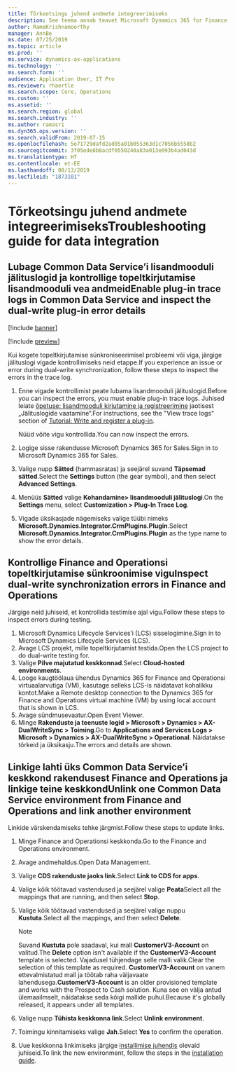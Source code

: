 ```yaml
---
title: Tõrkeotsingu juhend andmete integreerimiseks
description: See teema annab teavet Microsoft Dynamics 365 for Finance and Operations ja Common Data Service’i vahelise andmete integratsiooni tõrkeotsingu kohta.
author: RamaKrishnamoorthy
manager: AnnBe
ms.date: 07/25/2019
ms.topic: article
ms.prod: ''
ms.service: dynamics-ax-applications
ms.technology: ''
ms.search.form: ''
audience: Application User, IT Pro
ms.reviewer: rhaertle
ms.search.scope: Core, Operations
ms.custom: ''
ms.assetid: ''
ms.search.region: global
ms.search.industry: ''
ms.author: ramasri
ms.dyn365.ops.version: ''
ms.search.validFrom: 2019-07-15
ms.openlocfilehash: 5e71729dafd2ad85a01b055363d1c7056b5558b2
ms.sourcegitcommit: 3f05ede8b8acdf0550240a83a013e093b4ad043d
ms.translationtype: HT
ms.contentlocale: et-EE
ms.lasthandoff: 08/13/2019
ms.locfileid: "1873101"
---
```

# <a name="troubleshooting-guide-for-data-integration"></a><span data-ttu-id="aa57a-103">Tõrkeotsingu juhend andmete integreerimiseks</span><span class="sxs-lookup"><span data-stu-id="aa57a-103">Troubleshooting guide for data integration</span></span>

## <a name="enable-plug-in-trace-logs-in-common-data-service-and-inspect-the-dual-write-plug-in-error-details"></a><span data-ttu-id="aa57a-104">Lubage Common Data Service’i lisandmooduli jälituslogid ja kontrollige topeltkirjutamise lisandmooduli vea andmeid</span><span class="sxs-lookup"><span data-stu-id="aa57a-104">Enable plug-in trace logs in Common Data Service and inspect the dual-write plug-in error details</span></span>

[!include [banner](../includes/banner.md)]

[!include [preview](../includes/preview-banner.md)]

<span data-ttu-id="aa57a-105">Kui kogete topeltkirjutamise sünkroniseerimisel probleemi või viga, järgige jälituslogi vigade kontrollimiseks neid etappe.</span><span class="sxs-lookup"><span data-stu-id="aa57a-105">If you experience an issue or error during dual-write synchronization, follow these steps to inspect the errors in the trace log.</span></span>

1. <span data-ttu-id="aa57a-106">Enne vigade kontrollimist peate lubama lisandmooduli jälituslogid.</span><span class="sxs-lookup"><span data-stu-id="aa57a-106">Before you can inspect the errors, you must enable plug-in trace logs.</span></span> <span data-ttu-id="aa57a-107">Juhised leiate [õpetuse: lisandmooduli kirjutamine ja registreerimine](https://docs.microsoft.com/powerapps/developer/common-data-service/tutorial-write-plug-in#view-trace-logs) jaotisest „Jälituslogide vaatamine“.</span><span class="sxs-lookup"><span data-stu-id="aa57a-107">For instructions, see the "View trace logs" section of [Tutorial: Write and register a plug-in](https://docs.microsoft.com/powerapps/developer/common-data-service/tutorial-write-plug-in#view-trace-logs).</span></span>

    <span data-ttu-id="aa57a-108">Nüüd võite vigu kontrollida.</span><span class="sxs-lookup"><span data-stu-id="aa57a-108">You can now inspect the errors.</span></span>

2. <span data-ttu-id="aa57a-109">Logige sisse rakendusse Microsoft Dynamics 365 for Sales.</span><span class="sxs-lookup"><span data-stu-id="aa57a-109">Sign in to Microsoft Dynamics 365 for Sales.</span></span>
3. <span data-ttu-id="aa57a-110">Valige nupp **Sätted** (hammasratas) ja seejärel suvand **Täpsemad sätted**.</span><span class="sxs-lookup"><span data-stu-id="aa57a-110">Select the **Settings** button (the gear symbol), and then select **Advanced Settings**.</span></span>
4. <span data-ttu-id="aa57a-111">Menüüs **Sätted** valige **Kohandamine\> lisandmooduli jälituslogi**.</span><span class="sxs-lookup"><span data-stu-id="aa57a-111">On the **Settings** menu, select **Customization \> Plug-In Trace Log**.</span></span>
5. <span data-ttu-id="aa57a-112">Vigade üksikasjade nägemiseks valige tüübi nimeks **Microsoft.Dynamics.Integrator.CrmPlugins.Plugin**.</span><span class="sxs-lookup"><span data-stu-id="aa57a-112">Select **Microsoft.Dynamics.Integrator.CrmPlugins.Plugin** as the type name to show the error details.</span></span>

## <a name="inspect-dual-write-synchronization-errors-in-finance-and-operations"></a><span data-ttu-id="aa57a-113">Kontrollige Finance and Operationsi topeltkirjutamise sünkroonimise vigu</span><span class="sxs-lookup"><span data-stu-id="aa57a-113">Inspect dual-write synchronization errors in Finance and Operations</span></span>

<span data-ttu-id="aa57a-114">Järgige neid juhiseid, et kontrollida testimise ajal vigu.</span><span class="sxs-lookup"><span data-stu-id="aa57a-114">Follow these steps to inspect errors during testing.</span></span>

1. <span data-ttu-id="aa57a-115">Microsoft Dynamics Lifecycle Services’i (LCS) sisselogimine.</span><span class="sxs-lookup"><span data-stu-id="aa57a-115">Sign in to Microsoft Dynamics Lifecycle Services (LCS).</span></span>
2. <span data-ttu-id="aa57a-116">Avage LCS projekt, mille topeltkirjutamist testida.</span><span class="sxs-lookup"><span data-stu-id="aa57a-116">Open the LCS project to do dual-write testing for.</span></span>
3. <span data-ttu-id="aa57a-117">Valige **Pilve majutatud keskkonnad**.</span><span class="sxs-lookup"><span data-stu-id="aa57a-117">Select **Cloud-hosted environments**.</span></span>
4. <span data-ttu-id="aa57a-118">Looge kaugtöölaua ühendus Dynamics 365 for Finance and Operationsi virtuaalarvutiga (VM), kasutage selleks LCS-is näidatavat kohalikku kontot.</span><span class="sxs-lookup"><span data-stu-id="aa57a-118">Make a Remote desktop connection to the Dynamics 365 for Finance and Operations virtual machine (VM) by using local account that is shown in LCS.</span></span>
5. <span data-ttu-id="aa57a-119">Avage sündmusevaatur.</span><span class="sxs-lookup"><span data-stu-id="aa57a-119">Open Event Viewer.</span></span> 
6. <span data-ttu-id="aa57a-120">Minge **Rakenduste ja teenuste logid \> Microsoft \> Dynamics \> AX-DualWriteSync \> Toiming**.</span><span class="sxs-lookup"><span data-stu-id="aa57a-120">Go to **Applications and Services Logs \> Microsoft \> Dynamics \> AX-DualWriteSync \> Operational**.</span></span> <span data-ttu-id="aa57a-121">Näidatakse tõrkeid ja üksikasju.</span><span class="sxs-lookup"><span data-stu-id="aa57a-121">The errors and details are shown.</span></span>

## <a name="unlink-one-common-data-service-environment-from-finance-and-operations-and-link-another-environment"></a><span data-ttu-id="aa57a-122">Linkige lahti üks Common Data Service’i keskkond rakendusest Finance and Operations ja linkige teine keskkond</span><span class="sxs-lookup"><span data-stu-id="aa57a-122">Unlink one Common Data Service environment from Finance and Operations and link another environment</span></span>

<span data-ttu-id="aa57a-123">Linkide värskendamiseks tehke järgmist.</span><span class="sxs-lookup"><span data-stu-id="aa57a-123">Follow these steps to update links.</span></span>

1. <span data-ttu-id="aa57a-124">Minge Finance and Operationsi keskkonda.</span><span class="sxs-lookup"><span data-stu-id="aa57a-124">Go to the Finance and Operations environment.</span></span>
2. <span data-ttu-id="aa57a-125">Avage andmehaldus.</span><span class="sxs-lookup"><span data-stu-id="aa57a-125">Open Data Management.</span></span>
3. <span data-ttu-id="aa57a-126">Valige **CDS rakenduste jaoks link**.</span><span class="sxs-lookup"><span data-stu-id="aa57a-126">Select **Link to CDS for apps**.</span></span>
4. <span data-ttu-id="aa57a-127">Valige kõik töötavad vastendused ja seejärel valige **Peata**</span><span class="sxs-lookup"><span data-stu-id="aa57a-127">Select all the mappings that are running, and then select **Stop**.</span></span>
5. <span data-ttu-id="aa57a-128">Valige kõik töötavad vastendused ja seejärel valige nuppu **Kustuta**.</span><span class="sxs-lookup"><span data-stu-id="aa57a-128">Select all the mappings, and then select **Delete**.</span></span>

    > [!NOTE]
    > <span data-ttu-id="aa57a-129">Suvand **Kustuta** pole saadaval, kui mall **CustomerV3-Account** on valitud.</span><span class="sxs-lookup"><span data-stu-id="aa57a-129">The **Delete** option isn't available if the **CustomerV3-Account** template is selected.</span></span> <span data-ttu-id="aa57a-130">Vajadusel tühjendage selle malli valik.</span><span class="sxs-lookup"><span data-stu-id="aa57a-130">Clear the selection of this template as required.</span></span> <span data-ttu-id="aa57a-131">**CustomerV3-Account** on vanem ettevalmistatud mall ja töötab raha väljavaate lahendusega.</span><span class="sxs-lookup"><span data-stu-id="aa57a-131">**CustomerV3-Account** is an older provisioned template and works with the Prospect to Cash solution.</span></span> <span data-ttu-id="aa57a-132">Kuna see on välja antud ülemaailmselt, näidatakse seda kõigi mallide puhul.</span><span class="sxs-lookup"><span data-stu-id="aa57a-132">Because it's globally released, it appears under all templates.</span></span>

6. <span data-ttu-id="aa57a-133">Valige nupp **Tühista keskkonna link**.</span><span class="sxs-lookup"><span data-stu-id="aa57a-133">Select **Unlink environment**.</span></span>
7. <span data-ttu-id="aa57a-134">Toimingu kinnitamiseks valige **Jah**.</span><span class="sxs-lookup"><span data-stu-id="aa57a-134">Select **Yes** to confirm the operation.</span></span>
8. <span data-ttu-id="aa57a-135">Uue keskkonna linkimiseks järgige [installimise juhendis](https://aka.ms/dualwrite-docs) olevaid juhiseid.</span><span class="sxs-lookup"><span data-stu-id="aa57a-135">To link the new environment, follow the steps in the [installation guide](https://aka.ms/dualwrite-docs).</span></span>
